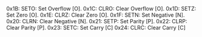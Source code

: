 0x1B: SETO: Set Overflow [O].
0x1C: CLRO: Clear Overflow [O].
0x1D: SETZ: Set Zero [O].
0x1E: CLRZ: Clear Zero [O].
0x1F: SETN: Set Negative [N].
0x20: CLRN: Clear Negative [N].
0x21: SETP: Set Parity [P].
0x22: CLRP: Clear Parity [P].
0x23: SETC: Set Carry [C]
0x24: CLRC: Clear Carry [C]